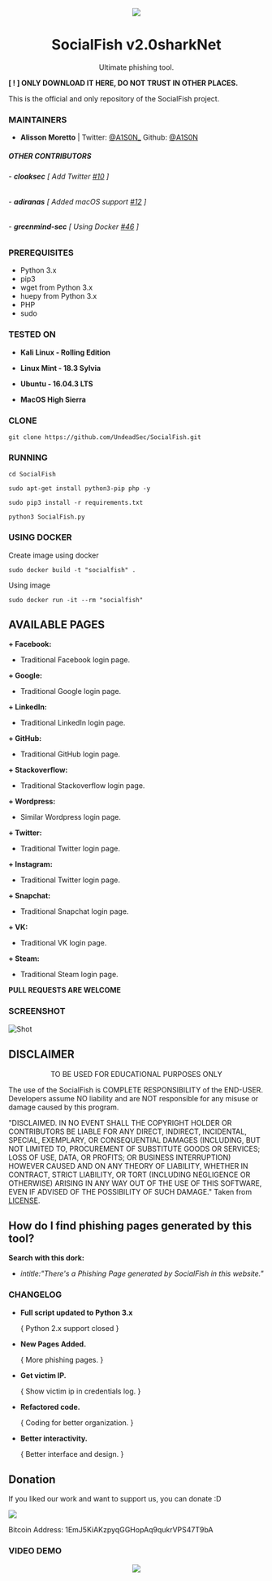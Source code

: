 <p align="center">
  <img src="https://raw.githubusercontent.com/UndeadSec/SocialFish/master/Images/social.png">
</p>

<h1 align="center">SocialFish v2.0sharkNet</h1>
<p align="center">
  Ultimate phishing tool.
</p>

**[ ! ] ONLY DOWNLOAD IT HERE, DO NOT TRUST IN OTHER PLACES.**

This is the official and only repository of the SocialFish project.

### MAINTAINERS
* **Alisson Moretto** | 
Twitter: <a href="https://twitter.com/A1S0N_">@A1S0N_</a>
Github: <a href="https://github.com/A1S0N">@A1S0N</a>

##### OTHER CONTRIBUTORS

###### - **cloaksec** [ Add Twitter <a href="https://github.com/UndeadSec/SocialFish/pull/10">#10</a> ] 
###### - **adiranas** [ Added macOS support <a href="https://github.com/UndeadSec/SocialFish/pull/12">#12</a> ]
###### - **greenmind-sec** [ Using Docker  <a href="https://github.com/UndeadSec/SocialFish/pull/46">#46</a> ]

### PREREQUISITES

* Python 3.x 
* pip3
* wget from Python 3.x
* huepy from Python 3.x
* PHP
* sudo

### TESTED ON
* **Kali Linux - Rolling Edition**

* **Linux Mint - 18.3 Sylvia**

* **Ubuntu - 16.04.3 LTS**

* **MacOS High Sierra**

### CLONE
```
git clone https://github.com/UndeadSec/SocialFish.git
```

### RUNNING

```
cd SocialFish
```

```
sudo apt-get install python3-pip php -y
```

```
sudo pip3 install -r requirements.txt
```

```
python3 SocialFish.py
```

### USING DOCKER

Create image using docker
```
sudo docker build -t "socialfish" .
```

Using image
```
sudo docker run -it --rm "socialfish"
```


## AVAILABLE PAGES

**+ Facebook:**
- Traditional Facebook login page.

**+ Google:**
- Traditional Google login page.

**+ LinkedIn:**
- Traditional LinkedIn login page.

**+ GitHub:**
- Traditional GitHub login page.

**+ Stackoverflow:**
- Traditional Stackoverflow login page.

**+ Wordpress:**
- Similar Wordpress login page.

**+ Twitter:**
- Traditional Twitter login page.

**+ Instagram:**
- Traditional Twitter login page.

**+ Snapchat:**
- Traditional Snapchat login page.

**+ VK:**
- Traditional VK login page.

**+ Steam:**
- Traditional Steam login page.

**PULL REQUESTS ARE WELCOME**

### SCREENSHOT
![Shot](https://github.com/UndeadSec/SocialFish/blob/master/Images/sc.png)

## DISCLAIMER
<p align="center">
  TO BE USED FOR EDUCATIONAL PURPOSES ONLY
</p>

The use of the SocialFish is COMPLETE RESPONSIBILITY of the END-USER. Developers assume NO liability and are NOT responsible for any misuse or damage caused by this program.

"DISCLAIMED. IN NO EVENT SHALL THE COPYRIGHT HOLDER OR CONTRIBUTORS BE LIABLE
FOR ANY DIRECT, INDIRECT, INCIDENTAL, SPECIAL, EXEMPLARY, OR CONSEQUENTIAL
DAMAGES (INCLUDING, BUT NOT LIMITED TO, PROCUREMENT OF SUBSTITUTE GOODS OR
SERVICES; LOSS OF USE, DATA, OR PROFITS; OR BUSINESS INTERRUPTION) HOWEVER
CAUSED AND ON ANY THEORY OF LIABILITY, WHETHER IN CONTRACT, STRICT LIABILITY,
OR TORT (INCLUDING NEGLIGENCE OR OTHERWISE) ARISING IN ANY WAY OUT OF THE USE
OF THIS SOFTWARE, EVEN IF ADVISED OF THE POSSIBILITY OF SUCH DAMAGE."
Taken from [LICENSE](LICENSE).

## How do I find phishing pages generated by this tool?
**Search with this dork:**
- *intitle:"There's a Phishing Page generated by SocialFish in this website."*

### CHANGELOG
* **Full script updated to Python 3.x**

  { Python 2.x support closed }
  
* **New Pages Added.**
  
  { More phishing pages. }

* **Get victim IP.**

  { Show victim ip in credentials log. }

* **Refactored code.**
  
  { Coding for better organization. }
    
* **Better interactivity.**
  
  { Better interface and design. }

## Donation
If you liked our work and want to support us, you can donate :D

<img src="https://raw.githubusercontent.com/UndeadSec/SocialFish/master/Images/donation.png"></img>

Bitcoin Address: 1EmJ5KiAKzpyqGGHopAq9qukrVPS47T9bA

### VIDEO DEMO
<p align="center">
<a href="https://youtu.be/FMYdnzjEBiQ">
  <img src="https://raw.githubusercontent.com/UndeadSec/SocialFish/master/Images/video.png" />
</a></p>

